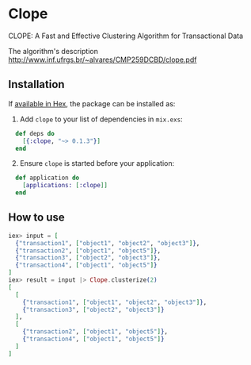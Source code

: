 # Clope

CLOPE: A Fast and Effective Clustering Algorithm for Transactional Data

The algorithm's description
http://www.inf.ufrgs.br/~alvares/CMP259DCBD/clope.pdf

## Installation

If [available in Hex](https://hex.pm/docs/publish), the package can be installed as:

  1. Add `clope` to your list of dependencies in `mix.exs`:

```elixir
  def deps do
    [{:clope, "~> 0.1.3"}]
  end
```

  2. Ensure `clope` is started before your application:

```elixir
  def application do
    [applications: [:clope]]
  end
```

## How to use

```elixir
iex> input = [
  {"transaction1", ["object1", "object2", "object3"]},
  {"transaction2", ["object1", "object5"]},
  {"transaction3", ["object2", "object3"]},
  {"transaction4", ["object1", "object5"]}
]
iex> result = input |> Clope.clusterize(2)
[
  [
    {"transaction1", ["object1", "object2", "object3"]},
    {"transaction3", ["object2", "object3"]}
  ],
  [
    {"transaction2", ["object1", "object5"]},
    {"transaction4", ["object1", "object5"]}
  ]
]
```
